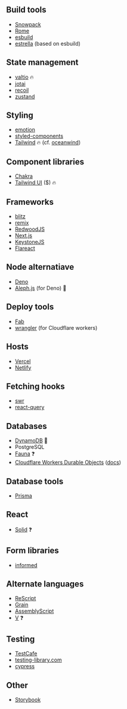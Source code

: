 ## Build tools

* [Snowpack](https://www.snowpack.dev/)
* [Rome](https://github.com/rome/tools)
* [esbuild](https://github.com/evanw/esbuild/)
* [estrella](https://github.com/rsms/estrella) (based on esbuild)

## State management

* [valtio](https://github.com/pmndrs/valtio) :fire:
* [jotai](https://github.com/pmndrs/jotai)
* [recoil](https://github.com/facebookexperimental/Recoil)
* [zustand](https://github.com/pmndrs/zustand)

## Styling

* [emotion](https://emotion.sh/)
* [styled-components](https://styled-components.com/)
* [Tailwind](https://tailwindcss.com/) :fire: (cf. [oceanwind](https://github.com/lukejacksonn/oceanwind))

## Component libraries

* [Chakra](https://chakra-ui.com/)
* [Tailwind UI](https://tailwindui.com/components) ($) :fire:

## Frameworks

* [blitz](https://github.com/blitz-js/blitz)
* [remix](https://remix.run/)
* [RedwoodJS](https://redwoodjs.com/)
* [Next.js](https://nextjs.org/)
* [KeystoneJS](https://www.keystonejs.com/)
* [Flareact](https://flareact.com/)

## Node alternatiave

* [Deno](https://deno.land/)
* [Aleph.js](https://alephjs.org/) (for Deno) :thinking:

## Deploy tools

* [Fab](https://fab.dev/)
* [wrangler](https://github.com/cloudflare/wrangler) (for Cloudflare workers)

## Hosts

* [Vercel](https://vercel.com/)
* [Netlify](https://www.netlify.com/)

## Fetching hooks

* [swr](https://github.com/vercel/swr)
* [react-query](https://github.com/tannerlinsley/react-query)

## Databases

* [DynamoDB](https://docs.aws.amazon.com/dynamodb/index.html) :pushpin:
* PostgreSQL
* [Fauna](https://fauna.com/) :question:
* [Cloudflare Workers Durable Objects](https://blog.cloudflare.com/introducing-workers-durable-objects/) ([docs](https://developers.cloudflare.com/workers/learning/using-durable-objects))

## Database tools

* [Prisma](https://www.prisma.io/)

## React

* [Solid](https://github.com/ryansolid/solid) :question:

## Form libraries

* [informed](https://github.com/joepuzzo/informed)

## Alternate languages

* [ReScript](https://rescript-lang.org/)
* [Grain](https://grain-lang.org/)
* [AssemblyScript](https://github.com/AssemblyScript/assemblyscript)
* [V](https://vlang.io/) :question:

## Testing

* [TestCafe](https://devexpress.github.io/testcafe/)
* [testing-library.com](https://testing-library.com/)
* [cypress](https://www.cypress.io/)

## Other

* [Storybook](https://storybook.js.org/)
